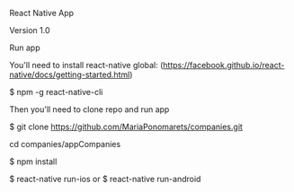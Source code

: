 React Native App

Version 1.0

Run app

You'll need to install react-native global: (https://facebook.github.io/react-native/docs/getting-started.html)

$ npm -g react-native-cli


Then you'll need to clone repo and run app

 $ git clone https://github.com/MariaPonomarets/companies.git


 cd companies/appCompanies


 $ npm install


 $ react-native run-ios  or  $ react-native run-android

